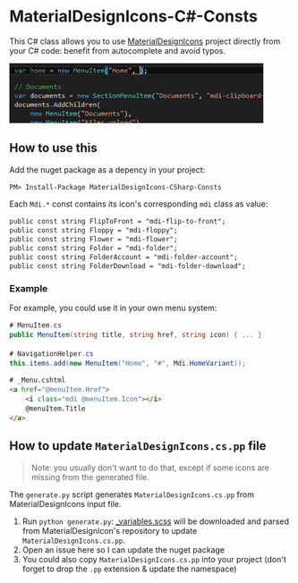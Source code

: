 # MaterialDesignIcons-C#-Consts
This C# class allows you to use [MaterialDesignIcons](https://github.com/Templarian/MaterialDesign)
project directly from your C# code: benefit from autocomplete and avoid typos.

![MaterialDesignIcons-CSharp-Consts](doc/screenshot.gif)

## How to use this
Add the nuget package as a depency in your project:

    PM> Install-Package MaterialDesignIcons-CSharp-Consts

Each `Mdi.*` const contains its icon's corresponding `mdi` class as value:

    public const string FlipToFront = "mdi-flip-to-front";
    public const string Floppy = "mdi-floppy";
    public const string Flower = "mdi-flower";
    public const string Folder = "mdi-folder";
    public const string FolderAccount = "mdi-folder-account";
    public const string FolderDownload = "mdi-folder-download";

### Example
For example, you could use it in your own menu system:

```csharp
# MenuItem.cs
public MenuItem(string title, string href, string icon) { ... }

# NavigationHelper.cs
this.items.add(new MenuItem("Home", "#", Mdi.HomeVariant));
```

```html
# _Menu.cshtml
<a href="@menuItem.Href">
    <i class="mdi @menuItem.Icon"></i>
    @menuItem.Title
</a>
```

## How to update `MaterialDesignIcons.cs.pp` file

> Note: you usually don't want to do that, except if some icons are missing from the generated file.

The `generate.py` script generates `MaterialDesignIcons.cs.pp` from MaterialDesignIcons input file.

1. Run `python generate.py`: [_variables.scss](https://raw.githubusercontent.com/Templarian/MaterialDesign-Webfont/master/scss/_variables.scss)
will be downloaded and parsed from MaterialDesignIcon's repository to update `MaterialDesignIcons.cs.pp`.
2. Open an issue here so I can update the nuget package
3. You could also copy `MaterialDesignIcons.cs.pp` into your project (don't forget to drop the `.pp` extension & update the namespace)
